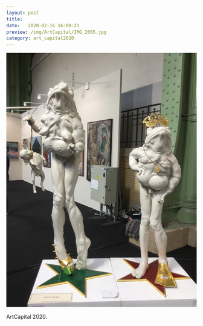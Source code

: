 ```yaml
---
layout: post
title:  
date:   2020-02-16 16:00:21
preview: /img/ArtCapital/IMG_2065.jpg
category: art_capital2020
---
```


![Picture 1](/img/ArtCapital/IMG_2065.jpg) 


ArtCapital 2020.


